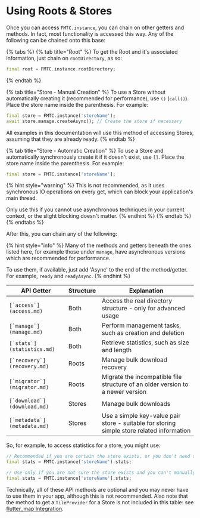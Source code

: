 # Using Roots & Stores

Once you can access `FMTC.instance`, you can chain on other getters and methods. In fact, most functionality is accessed this way. Any of the following can be chained onto this base:

{% tabs %}
{% tab title="Root" %}
To get the Root and it's associated information, just chain on `rootDirectory`, as so:

```dart
final root = FMTC.instance.rootDirectory;
```
{% endtab %}

{% tab title="Store - Manual Creation" %}
To use a Store without automatically creating it (recommended for performance), use `()` (`call()`). Place the store name inside the parenthesis. For example:

```dart
final store = FMTC.instance('storeName');
await store.manage.createAsync(); // Create the store if necessary
```

All examples in this documentation will use this method of accessing Stores, assuming that they are already ready.
{% endtab %}

{% tab title="Store - Automatic Creation" %}
To use a Store and automatically synchronously create it if it doesn't exist, use `[]`. Place the store name inside the parenthesis. For example:

```dart
final store = FMTC.instance['storeName'];
```

{% hint style="warning" %}
This is not recommended, as it uses synchronous IO operations on every get, which can block your application's main thread.

Only use this if you cannot use asynchronous techniques in your current context, or the slight blocking doesn't matter.
{% endhint %}
{% endtab %}
{% endtabs %}

After this, you can chain any of the following:

{% hint style="info" %}
Many of the methods and getters beneath the ones listed here, for example those under `manage`, have asynchronous versions which are recommended for performance.

To use them, if available, just add 'Async' to the end of the method/getter. For example, `ready` and `readyAsync`.
{% endhint %}

| API Getter                    | Structure | Explanation                                                                               |
| ----------------------------- | --------- | ----------------------------------------------------------------------------------------- |
| ``[`access`](access.md)``     | Both      | Access the real directory structure - only for advanced usage                             |
| ``[`manage`](manage.md)``     | Both      | Perform management tasks, such as creation and deletion                                   |
| ``[`stats`](statistics.md)``  | Both      | Retrieve statistics, such as size and length                                              |
| ``[`recovery`](recovery.md)`` | Roots     | Manage bulk download recovery                                                             |
| ``[`migrator`](migrator.md)`` | Roots     | Migrate the incompatible file structure of an older version to a newer version            |
| ``[`download`](download.md)`` | Stores    | Manage bulk downloads                                                                     |
| ``[`metadata`](metadata.md)`` | Stores    | Use a simple key-value pair store - suitable for storing simple store related information |

So, for example, to access statistics for a store, you might use:

```dart
// Recommended if you are certain the store exists, or you don't need to perform actions with the store at this point
final stats = FMTC.instance('storeName').stats;

// Use only if you are not sure the store exists and you can't manually create it asynchronously
final stats = FMTC.instance['storeName'].stats;
```

Technically, all of these API methods are optional and you may never have to use them in your app, although this is not recommended. Also note that the method to get a `TileProvider` for a Store is not included in this table: see [flutter\_map Integration](../integration.md).
